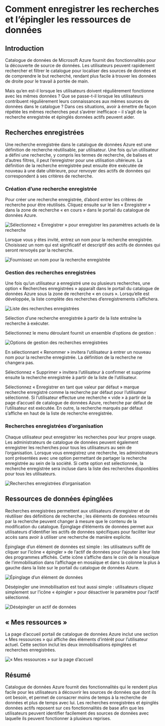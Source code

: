 <properties
   pageTitle="Comment enregistrer les recherches et l’épingler les ressources de données | Microsoft Azure"
   description="Article d’apprentissage mise en surbrillance des fonctionnalités dans le catalogue de données Azure pour l’enregistrement des sources de données et les données de l’entreprise pour une réutilisation ultérieure."
   services="data-catalog"
   documentationCenter=""
   authors="steelanddata"
   manager="NA"
   editor=""
   tags=""/>
<tags
   ms.service="data-catalog"
   ms.devlang="NA"
   ms.topic="article"
   ms.tgt_pltfrm="NA"
   ms.workload="data-catalog"
   ms.date="10/10/2016"
   ms.author="maroche"/>

# <a name="how-to-save-searches-and-pin-data-assets"></a>Comment enregistrer les recherches et l’épingler les ressources de données

## <a name="introduction"></a>Introduction

Catalogue de données de Microsoft Azure fournit des fonctionnalités pour la découverte de source de données. Les utilisateurs peuvent rapidement rechercher et filtrer le catalogue pour localiser des sources de données et de comprendre le but recherché, rendant plus facile à trouver les données de droite pour le travail à portée de main.

Mais qu’en est-il lorsque les utilisateurs doivent régulièrement fonctionne avec les mêmes données ? Que se passe-t-il lorsque les utilisateurs contribuent régulièrement leurs connaissances aux mêmes sources de données dans le catalogue ? Dans ces situations, avoir à émettre de façon répétée les mêmes recherches peut s’avérer inefficace – il s’agit de la recherche enregistrée et épinglés données actifs peuvent aider.

## <a name="saved-searches"></a>Recherches enregistrées

Une recherche enregistrée dans le catalogue de données Azure est une définition de recherche réutilisable, par utilisateur. Une fois qu’un utilisateur a défini une recherche, y compris les termes de recherche, de balises et d’autres filtres, il peut l’enregistrer pour une utilisation ultérieure. La définition de la recherche enregistrée peut ensuite être exécutée de nouveau à une date ultérieure, pour renvoyer des actifs de données qui correspondent à ses critères de recherche.

### <a name="creating-a-saved-search"></a>Création d’une recherche enregistrée

Pour créer une recherche enregistrée, d’abord entrer les critères de recherche pour être réutilisés. Cliquez ensuite sur le lien « Enregistrer » dans la zone de recherche « en cours » dans le portail du catalogue de données Azure.

 ![Sélectionnez « Enregistrer » pour enregistrer les paramètres actuels de la recherche](./media/data-catalog-how-to-save-pin/01-save-option.png)

Lorsque vous y êtes invité, entrez un nom pour la recherche enregistrée. Choisissez un nom qui est significatif et descriptif des actifs de données qui seront renvoyés par la recherche.

 ![Fournissez un nom pour la recherche enregistrée](./media/data-catalog-how-to-save-pin/02-name.png)

### <a name="managing-saved-searches"></a>Gestion des recherches enregistrées

Une fois qu’un utilisateur a enregistré une ou plusieurs recherches, une option « Recherches enregistrées » apparaît dans le portail du catalogue de données Azure sous la zone de recherche « en cours ». Lorsqu’elle est développée, la liste complète des recherches d’enregistrements s’affichera.

 ![Liste des recherches enregistrées](./media/data-catalog-how-to-save-pin/03-list.png)

Sélection d’une recherche enregistrée à partir de la liste entraîne la recherche à exécuter.

Sélectionnez le menu déroulant fournit un ensemble d’options de gestion :

 ![Options de gestion des recherches enregistrées](./media/data-catalog-how-to-save-pin/04-managing.png)

En sélectionnant « Renommer » invitera l’utilisateur à entrer un nouveau nom pour la recherche enregistrée. La définition de la recherche ne changera pas.

Sélectionnez « Supprimer » invitera l’utilisateur à confirmer et supprime ensuite la recherche enregistrée à partir de la liste de l’utilisateur.

Sélectionnez « Enregistrer en tant que valeur par défaut » marque recherche enregistré comme la recherche par défaut pour l’utilisateur sélectionné. Si l’utilisateur effectue une recherche « vide » à partir de la page d’accueil de catalogue de données Azure, recherche par défaut de l’utilisateur est exécutée. En outre, la recherche marqués par défaut s’affiche en haut de la liste de recherche enregistrée.

### <a name="organizational-saved-searches"></a>Recherches enregistrées d’organisation

Chaque utilisateur peut enregistrer les recherches pour leur propre usage. Les administrateurs de catalogue de données peuvent également enregistrer les recherches pour tous les utilisateurs au sein de l’organisation. Lorsque vous enregistrez une recherche, les administrateurs sont présentées avec une option permettant de partager la recherche enregistrée au sein de la société. Si cette option est sélectionnée, la recherche enregistrée sera incluse dans la liste des recherches disponibles pour tous les utilisateurs.

 ![Recherches enregistrées d’organisation](./media/data-catalog-how-to-save-pin/08-organizational-saved-search.png)


## <a name="pinned-data-assets"></a>Ressources de données épinglées

Recherches enregistrées permettent aux utilisateurs d’enregistrer et de réutiliser des définitions de recherche ; les éléments de données retournés par la recherche peuvent changer à mesure que le contenu de la modification du catalogue. Épinglage d’éléments de données permet aux utilisateurs d’identifier les actifs de données spécifiques pour faciliter leur accès sans avoir à utiliser une recherche de manière explicite.

Épinglage d’un élément de données est simple : les utilisateurs suffit de cliquer sur l’icône « épingler » de l’actif de données pour l’ajouter à leur liste des programmes affichés. Cette icône s’affiche dans le coin de la mosaïque de l’immobilisation dans l’affichage en mosaïque et dans la colonne la plus à gauche dans la liste sur le portail du catalogue de données Azure.

![Épinglage d’un élément de données](./media/data-catalog-how-to-save-pin/05-pinning.png)

Désépingler une immobilisation est tout aussi simple : utilisateurs cliquez simplement sur l’icône « épingler » pour désactiver le paramètre pour l’actif sélectionné.

![Désépingler un actif de données](./media/data-catalog-how-to-save-pin/06-unpinning.png)

## <a name="my-assets"></a>« Mes ressources »
La page d’accueil portail de catalogue de données Azure inclut une section « Mes ressources » qui affiche des éléments d’intérêt pour l’utilisateur actuel. Cette section inclut les deux immobilisations épinglées et recherches enregistrées.

![« Mes ressources » sur la page d’accueil](./media/data-catalog-how-to-save-pin/07-my-assets.png)

## <a name="summary"></a>Résumé
Catalogue de données Azure fournit des fonctionnalités qui le rendent plus facile pour les utilisateurs à découvrir les sources de données que dont ils ont besoin, et permet de consacrer moins de temps à la recherche de données et plus de temps avec lui. Les recherches enregistrées et épinglés données actifs reposent sur ces fonctionnalités de base afin que les utilisateurs peuvent identifier facilement des sources de données avec laquelle ils peuvent fonctionner à plusieurs reprises.
